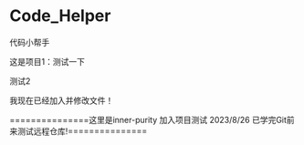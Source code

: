 # Code_Helper
代码小帮手

这是项目1：测试一下

测试2

我现在已经加入并修改文件！

===============这里是inner-purity 加入项目测试 2023/8/26 已学完Git前来测试远程仓库!===============
